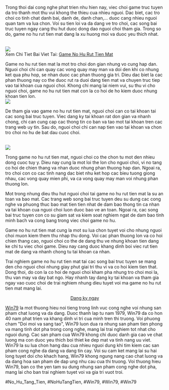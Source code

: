 <p>
      Trong thoi dai cong nghe phat trien nhu hien nay, viec choi game truc tuyen da tro thanh mot thu vui khong the thieu
      cua nhieu nguoi. Dac biet, cac tro choi co tinh chat danh bai, danh de, danh chan,... duoc cang nhieu nguoi quan tam
      va lua chon. Voi su tien loi va da dang ve tro choi, cac song bai truc tuyen ngay cang thu hut duoc dong dao nguoi
      choi tham gia. Trong so do, game no hu rut tien mat dang la xu huong moi va duoc yeu thich nhat.
    </p><br><img src="https://win79club1.com/wp-content/uploads/2025/04/Game-no-hu-rut-tien-mat-la-gi.png"></br>
Xem Chi Tiet Bai Viet Tai: <a href="https://win79club1.com/game-no-hu-rut-tien-mat/">Game No Hu Rut Tien Mat</a><p>
      Game no hu rut tien mat la mot tro choi don gian nhung vo cung hap dan. Nguoi choi chi can quay cac vong quay may
      man va doi den khi co nhung ket qua phu hop, se nhan duoc cac phan thuong gia tri. Dieu dac biet la cac phan thuong
      nay co the duoc rut ra duoi dang tien mat va chuyen truc tiep vao tai khoan cua nguoi choi. Khong chi mang lai niem
      vui, su thu vi cho nguoi choi, game no hu rut tien mat con la co hoi de ho kiem duoc nhung khoan tien lon.
    <br><img src="https://win79club1.com/wp-content/uploads/2025/04/No-Hu-88-Bi-Quyet-Choi-Slot-Game-De-Thang-Nhat-2025-300x169.png"></br><p>
      De tham gia vao game no hu rut tien mat, nguoi choi can co tai khoan tai cac song bai truc tuyen. Viec dang ky tai
      khoan rat don gian va nhanh chong, chi can cung cap cac thong tin co ban va tao mot tai khoan tren cac trang web uy
      tin. Sau do, nguoi choi chi can nap tien vao tai khoan va chon tro choi no hu de bat dau cuoc choi.
    </p><br><img src="https://win79club1.com/wp-content/uploads/2025/04/Huong-dan-cach-choi-game-no-hu-rut-tien-mat-hieu-qua.png"></br><p>
      Trong game no hu rut tien mat, nguoi choi co the chon tu mot den nhieu dong cuoc tuy y. Dieu nay cung la mot loi the
      lon cho nguoi choi, vi no tang co hoi de chien thang va nhan duoc nhung phan thuong hap dan. Ngoai ra, tro choi con
      co cac tinh nang dac biet nhu ket hop cac bieu tuong giong nhau, cac vong quay mien phi, va ca vong quay may man voi
      nhung phan thuong lon.
    <p>
      Mot trong nhung dieu thu hut nguoi choi tai game no hu rut tien mat la su an toan va bao mat. Cac trang web song bai
      truc tuyen deu su dung cac cong nghe va phuong thuc bao mat tien tien nhat de dam bao thong tin ca nhan va tai khoan
      cua nguoi choi luon duoc bao ve an toan. Ngoai ra, cac song bai truc tuyen con co su giam sat va kiem soat nghiem
      ngat de dam bao tinh minh bach va cong bang trong viec choi game no hu.
    </p><p>
      Game no hu rut tien mat cung la mot su lua chon tuyet voi cho nhung nguoi choi muon kiem them thu nhap thu dong.
      Voi cac phan thuong lon va co hoi chien thang cao, nguoi choi co the de dang thu ve nhung khoan tien dang ke chi tu
      viec choi game. Dieu nay cang duoc khang dinh boi viec rut tien mat de dang va nhanh chong tu tai khoan ca nhan.
    <p>
      Trai nghiem game no hu rut tien mat tai cac song bai truc tuyen se mang den cho nguoi choi nhung giay phut giai tri
      thu vi va co hoi kiem tien that. Dong thoi, do con la co hoi de nguoi choi kham pha nhung tro choi moi la, thu van
      may va day bat ngo. Hay nhanh tay dang ky tai khoan va tham gia ngay vao cuoc choi de trai nghiem nhung dieu tuyet
      voi ma game no hu rut tien mat mang lai.
    </p><p style="text-align: center;">
<a class="btn" href="#">Dang ky ngay</a>
</p><p><a href="https://win79club1.com/">Win79</a> la mot thuong hieu noi tieng trong linh vuc cong nghe voi nhung san pham chat luong va da dang. Duoc thanh lap tu nam 1979, Win79 da co hon 40 nam phat trien va khang dinh vi tri cua minh tren thi truong. Voi phuong cham "Doi moi va sang tao", Win79 luon dua ra nhung san pham tien phong va mang tinh dot pha trong cong nghe, mang lai trai nghiem tot nhat cho nguoi dung. Cac san pham cua Win79 khong chi duoc danh gia cao ve chat luong ma con duoc yeu thich boi thiet ke dep mat va tinh nang uu viet. Win79 la su lua chon hang dau cua nhieu nguoi dung khi tim kiem cac san pham cong nghe da dang va dang tin cay. Voi su cam ket mang lai su hai long tuyet doi cho khach hang, Win79 khong ngung nang cao chat luong va da dang hoa san pham de dap ung nhu cau cua thi truong. Voi thuong hieu Win79, ban co the yen tam su dung nhung san pham cong nghe dot pha, mang lai cho ban trai nghiem tuyet voi va gia tri vuot troi.</p>
#No_Hu_Tang_Tien, #NoHuTangTien, #Win79, #Win79, #Win79
